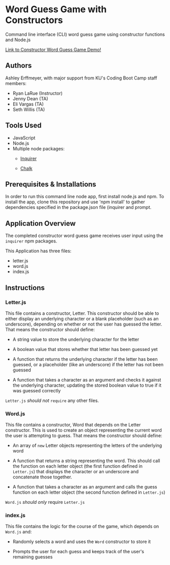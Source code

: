 # Word Guess Game with Constructors

Command line interface (CLI) word guess game using constructor functions and Node.js  

[Link to Constructor Word Guess Game Demo!](https://drive.google.com/file/d/1nID5S69a3vKTDUP62cAKwYX5xzXw7PW2/view?usp=sharing) 

## Authors
Ashley Erffmeyer, with major support from KU's Coding Boot Camp staff members:
* Ryan LaRue (Instructor)
* Jenny Dean (TA)
* Eli Vargas (TA)
* Seth Willis (TA)

## Tools Used
* JavaScript
* Node.js
* Multiple node packages: 
    * [Inquirer](https://www.npmjs.com/package/inquirer)

    * [Chalk](https://www.npmjs.com/package/chalk)

## Prerequisites & Installations

In order to run this command line node app, first install node.js and npm. To install the app, clone this repository and use 'npm install' to gather dependencies specified in the package.json file (inquirer and prompt. 

## Application Overview

The completed constructor word guess game receives user input using the `inquirer` npm packages.

This Application has three files:
* letter.js
* word.js
* index.js

## Instructions

### Letter.js

This file contains a constructor, Letter. This constructor should be able to either display an underlying character or a blank placeholder (such as an underscore), depending on whether or not the user has guessed the letter. That means the constructor should define:

  * A string value to store the underlying character for the letter

  * A boolean value that stores whether that letter has been guessed yet

  * A function that returns the underlying character if the letter has been guessed, or a placeholder (like an underscore) if the letter has not been guessed

  * A function that takes a character as an argument and checks it against the underlying character, updating the stored boolean value to true if it was guessed correctly

 `Letter.js` *should not* `require` any other files.

### Word.js

This file contains a constructor, Word that depends on the Letter constructor. This is used to create an object representing the current word the user is attempting to guess. That means the constructor should define:

  * An array of `new` Letter objects representing the letters of the underlying word

  * A function that returns a string representing the word. This should call the function on each letter object (the first function defined in `Letter.js`) that displays the character or an underscore and concatenate those together.

  * A function that takes a character as an argument and calls the guess function on each letter object (the second function defined in `Letter.js`)

`Word.js` *should only* require `Letter.js`


### index.js

This file contains the logic for the course of the game, which depends on `Word.js` and:

  * Randomly selects a word and uses the `Word` constructor to store it

  * Prompts the user for each guess and keeps track of the user's remaining guesses